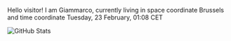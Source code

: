 Hello visitor! I am Giammarco, currently living in space coordinate Brussels and time coordinate Tuesday, 23 February, 01:08 CET

![GitHub Stats](https://github-readme-stats.vercel.app/api?username=grcasanova)
